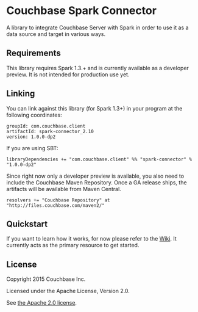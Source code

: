 # Couchbase Spark Connector

A library to integrate Couchbase Server with Spark in order to use it as a data source and target in various ways.

## Requirements
This library requires Spark 1.3.+ and is currently available as a developer preview. It is not intended for production
use yet.

## Linking
You can link against this library (for Spark 1.3+) in your program at the following coordinates:

```
groupId: com.couchbase.client
artifactId: spark-connector_2.10
version: 1.0.0-dp2
```

If you are using SBT:

```
libraryDependencies += "com.couchbase.client" %% "spark-connector" % "1.0.0-dp2"
```

Since right now only a developer preview is available, you also need to include the Couchbase Maven Repository. Once
a GA release ships, the artifacts will be available from Maven Central.

```
resolvers += "Couchbase Repository" at "http://files.couchbase.com/maven2/"
```

## Quickstart
If you want to learn how it works, for now please refer to the [Wiki](https://github.com/couchbaselabs/couchbase-spark-connector/wiki). It
currently acts as the primary resource to get started.

## License
Copyright 2015 Couchbase Inc.

Licensed under the Apache License, Version 2.0.

See [the Apache 2.0 license](http://www.apache.org/licenses/LICENSE-2.0).